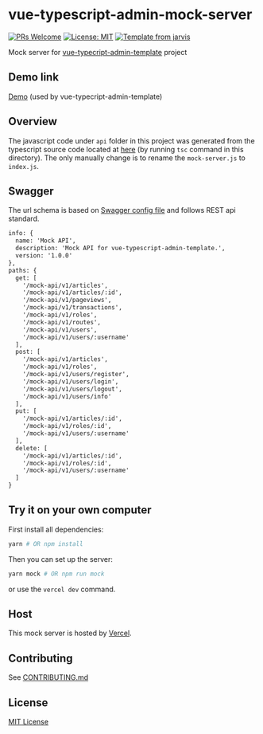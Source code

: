 # vue-typescript-admin-mock-server

[![PRs Welcome](https://img.shields.io/badge/PRs-welcome-brightgreen.svg?style=flat)](http://makeapullrequest.com)
[![License: MIT](https://img.shields.io/badge/License-MIT-blue.svg)](https://opensource.org/licenses/MIT)
[![Template from jarvis](https://img.shields.io/badge/Hi-Jarvis-ff69b4.svg)](https://github.com/Armour/Jarvis)

Mock server for [vue-typecript-admin-template](https://github.com/Armour/vue-typescript-admin-template) project

## Demo link

[Demo](https://vue-typescript-admin-mock-server.armour.now.sh/mock-api/v1/transactions) (used by vue-typecript-admin-template)

## Overview

The javascript code under `api` folder in this project was generated from the typescript source code located at [here](https://github.com/Armour/vue-typescript-admin-template/tree/master/mock) (by running `tsc` command in this directory). The only manually change is to rename the `mock-server.js` to `index.js`.

## Swagger

The url schema is based on [Swagger config file](https://github.com/Armour/vue-typescript-admin-template/blob/master/mock/swagger.yml) and follows REST api standard.

```txt
info: {
  name: 'Mock API',
  description: 'Mock API for vue-typescript-admin-template.',
  version: '1.0.0'
},
paths: {
  get: [
    '/mock-api/v1/articles',
    '/mock-api/v1/articles/:id',
    '/mock-api/v1/pageviews',
    '/mock-api/v1/transactions',
    '/mock-api/v1/roles',
    '/mock-api/v1/routes',
    '/mock-api/v1/users',
    '/mock-api/v1/users/:username'
  ],
  post: [
    '/mock-api/v1/articles',
    '/mock-api/v1/roles',
    '/mock-api/v1/users/register',
    '/mock-api/v1/users/login',
    '/mock-api/v1/users/logout',
    '/mock-api/v1/users/info'
  ],
  put: [
    '/mock-api/v1/articles/:id',
    '/mock-api/v1/roles/:id',
    '/mock-api/v1/users/:username'
  ],
  delete: [
    '/mock-api/v1/articles/:id',
    '/mock-api/v1/roles/:id',
    '/mock-api/v1/users/:username'
  ]
}
```

## Try it on your own computer

First install all dependencies:

```bash
yarn # OR npm install
```

Then you can set up the server:

```bash
yarn mock # OR npm run mock
```

or use the `vercel dev` command.

## Host

This mock server is hosted by [Vercel](https://vercel.com/guides/using-express-with-vercel).

## Contributing

See [CONTRIBUTING.md](https://github.com/Armour/vue-typescript-admin-mock-server/blob/master/.github/CONTRIBUTING.md)

## License

[MIT License](https://github.com/Armour/vue-typescript-admin-mock-server/blob/master/LICENSE)
